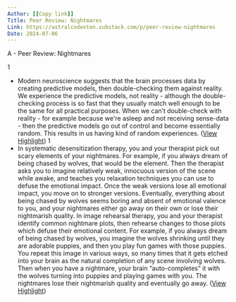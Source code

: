 ```yaml
---
Author: [[Copy link]]
Title: Peer Review: Nightmares
Link: https://astralcodexten.substack.com/p/peer-review-nightmares
Date: 2024-07-06
---
```

A - Peer Review: Nightmares

1
- Modern neuroscience suggests that the brain processes data by creating predictive models, then double-checking them against reality. We experience the predictive models, not reality - although the double-checking process is so fast that they usually match well enough to be the same for all practical purposes. When we can’t double-check with reality - for example because we're asleep and not receiving sense-data - then the predictive models go out of control and become essentially random. This results in us having kind of random experiences. ([View Highlight](https://instapaper.com/read/1514449022/19825231))
1
- In systematic desensitization therapy, you and your therapist pick out scary elements of your nightmares. For example, if you always dream of being chased by wolves, that would be the element. Then the therapist asks you to imagine relatively weak, innocuous version of the scene while awake, and teaches you relaxation techniques you can use to defuse the emotional impact. Once the weak versions lose all emotional impact, you move on to stronger versions. Eventually, everything about being chased by wolves seems boring and absent of emotional valence to you, and your nightmares either go away on their own or lose their nightmarish quality.
  In image rehearsal therapy, you and your therapist identify common nightmare plots, then rehearse changes to those plots which defuse their emotional content. For example, if you always dream of being chased by wolves, you imagine the wolves shrinking until they are adorable puppies, and then you play fun games with those puppies. You repeat this image in various ways, so many times that it gets etched into your brain as the natural completion of any scene involving wolves. Then when you have a nightmare, your brain “auto-completes” it with the wolves turning into puppies and playing games with you. The nightmares lose their nightmarish quality and eventually go away. ([View Highlight](https://instapaper.com/read/1514449022/19825264))
